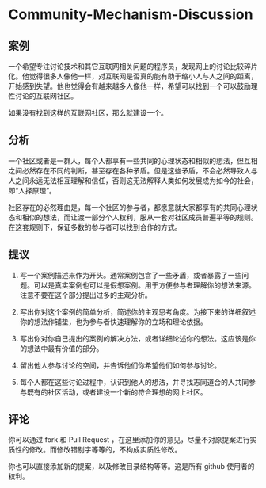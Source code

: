 # Community-Mechanism-Discussion

## 案例

一个希望专注讨论技术和其它互联网相关问题的程序员，发现网上的讨论比较碎片化。他觉得很多人像他一样，对互联网是否真的能有助于缩小人与人之间的距离，开始感到失望。他也觉得会有越来越多人像他一样，希望可以找到一个可以鼓励理性讨论的互联网社区。

如果没有找到这样的互联网社区，那么就建设一个。

## 分析

一个社区或者是一群人，每个人都享有一些共同的心理状态和相似的想法，但互相之间必然存在不同的判断，甚至存在各种矛盾。但是这些矛盾，不会必然导致人与人之间永远无法相互理解和信任，否则这无法解释人类如何发展成为如今的社会，即“人择原理”。

社区存在的必然理由是，每一个社区的参与者，都愿意就大家都享有的共同心理状态和相似的想法，而让渡一部分个人权利，服从一套对社区成员普遍平等的规则。在这套规则下，保证多数的参与者可以找到合作的方式。

## 提议

1. 写一个案例描述来作为开头。通常案例包含了一些矛盾，或者暴露了一些问题。可以是真实案例也可以是假想案例。用于方便参与者理解你的想法来源。注意不要在这个部分提出过多的主观分析。

2. 写出你对这个案例的简单分析，简述你的主观思考角度。为接下来的详细叙述你的想法作铺垫，也为参与者快速理解你的立场和理论依据。

3. 写出你对你自己提出的案例的解决方法，或者详细论述你的想法。这应该是你的想法中最有价值的部分。

4. 留出他人参与讨论的空间，并告诉他们你希望他们如何参与讨论。

5. 每个人都在这些讨论过程中，认识到他人的想法，并寻找志同道合的人共同参与既有的社区活动，或者建设一个新的符合理想的网上社区。

## 评论

你可以通过 fork 和 Pull Request ，在这里添加你的意见，尽量不对原提案进行实质性的修改。而修改错别字等等的，不构成实质性修改。

你也可以直接添加新的提案，以及修改目录结构等等。这是所有 github 使用者的权利。

